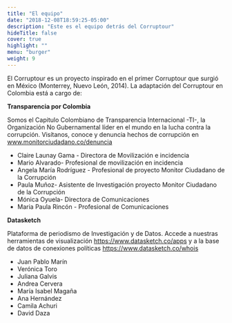 ```yaml
---
title: "El equipo"
date: "2018-12-08T18:59:25-05:00"
description: "Este es el equipo detrás del Corruptour"
hideTitle: false
cover: true
highlight: ""
menu: "burger"
weight: 9
---
```


El Corruptour es un proyecto inspirado en el primer Corruptour que surgió en México (Monterrey, Nuevo León, 2014). La adaptación del Corruptour en Colombia está a cargo de:

**Transparencia por Colombia**

Somos el Capitulo Colombiano de Transparencia Internacional -TI-, la Organización No Gubernamental líder en el mundo en la lucha contra la corrupción. Visítanos, conoce y denuncia hechos de corrupción en www.monitorciudadano.co/denuncia

- Claire Launay Gama - Directora de Movilización e incidencia
- Mario Alvarado- Profesional de movilización en incidencia
- Angela María Rodríguez - Profesional de proyecto Monitor Ciudadano de la Corrupción
- Paula Muñoz- Asistente de Investigación proyecto Monitor Ciudadano de la Corrupción
- Mónica Oyuela- Directora de Comunicaciones
- Maria Paula Rincón - Profesional de Comunicaciones 

**Datasketch**

Plataforma de periodismo de Investigación y de Datos. Accede a nuestras herramientas de visualización https://www.datasketch.co/apps y a la base de datos de conexiones políticas https://www.datasketch.co/whois

- Juan Pablo Marín
- Verónica Toro
- Juliana Galvis
- Andrea Cervera
- María Isabel Magaña
- Ana Hernández
- Camila Achuri
- David Daza

